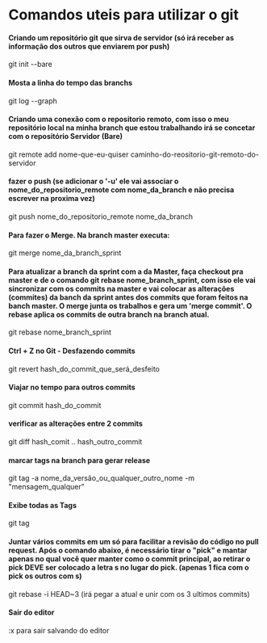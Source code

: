 # Comandos uteis para utilizar o git


#### Criando um repositório git que sirva de servidor (só irá receber as informação dos outros que enviarem por push)
git init --bare

#### Mosta a linha do tempo das branchs
git log --graph

#### Criando uma conexão com o repositorio remoto, com isso o meu repositório local na minha branch que estou trabalhando irá se concetar com o repositório Servidor (Bare)
git remote add nome-que-eu-quiser   caminho-do-reositorio-git-remoto-do-servidor

#### fazer o push (se adicionar o '-u' ele vai associar o  nome_do_repositorio_remote com nome_da_branch e não precisa escrever na proxima vez)
git push nome_do_repositorio_remote nome_da_branch

#### Para fazer o Merge. Na branch master executa:
git merge nome_da_branch_sprint

#### Para atualizar a branch da sprint com a da Master, faça checkout pra master e de o comando git rebase nome_branch_sprint, com isso ele vai sincronizar com os commits na master e vai colocar as alterações (commites) da banch da sprint antes dos commits que foram feitos na banch master. O merge junta os trabalhos e gera um 'merge commit'. O rebase aplica os commits de outra branch na branch atual.
git rebase nome_branch_sprint

#### Ctrl + Z no Git - Desfazendo commits
git revert hash_do_commit_que_será_desfeito

#### Viajar no tempo para outros commits
git commit hash_do_commit

#### verificar as alterações entre 2 commits
git diff hash_comit .. hash_outro_commit

#### marcar tags na branch para gerar release
git tag -a nome_da_versão_ou_qualquer_outro_nome -m "mensagem_qualquer"

#### Exibe todas as Tags
git tag


#### Juntar vários commits em um só para facilitar a revisão do código no pull request. Após o comando abaixo, é necessário tirar o "pick" e mantar apenas no qual você quer manter como o commit principal, ao retirar o pick DEVE ser colocado a letra s no lugar do pick. (apenas 1 fica com o pick os outros com s) 
git rebase -i HEAD~3 (irá pegar a atual e unir com os 3 ultimos commits)

#### Sair do editor
:x para sair salvando do editor
